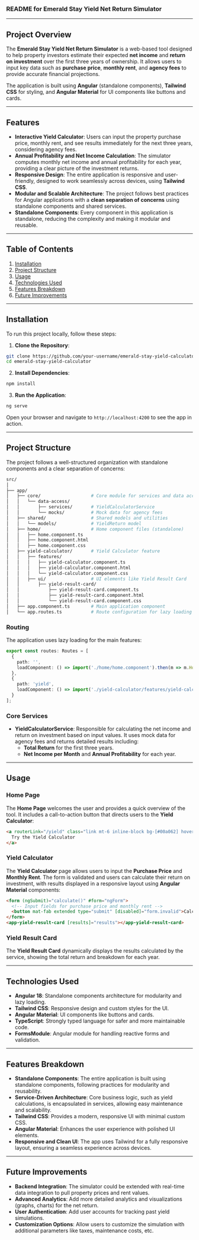 ### README for **Emerald Stay Yield Net Return Simulator**

---

## Project Overview

The **Emerald Stay Yield Net Return Simulator** is a web-based tool designed to help property investors estimate their expected **net income** and **return on investment** over the first three years of ownership. It allows users to input key data such as **purchase price**, **monthly rent**, and **agency fees** to provide accurate financial projections.

The application is built using **Angular** (standalone components), **Tailwind CSS** for styling, and **Angular Material** for UI components like buttons and cards.

---

## Features

- **Interactive Yield Calculator**: Users can input the property purchase price, monthly rent, and see results immediately for the next three years, considering agency fees.
- **Annual Profitability and Net Income Calculation**: The simulator computes monthly net income and annual profitability for each year, providing a clear picture of the investment returns.
- **Responsive Design**: The entire application is responsive and user-friendly, designed to work seamlessly across devices, using **Tailwind CSS**.
- **Modular and Scalable Architecture**: The project follows best practices for Angular applications with a **clean separation of concerns** using standalone components and shared services.
- **Standalone Components**: Every component in this application is standalone, reducing the complexity and making it modular and reusable.

---

## Table of Contents

1. [Installation](#installation)
2. [Project Structure](#project-structure)
3. [Usage](#usage)
4. [Technologies Used](#technologies-used)
5. [Features Breakdown](#features-breakdown)
6. [Future Improvements](#future-improvements)

---

## Installation

To run this project locally, follow these steps:

1. **Clone the Repository**:

```bash
git clone https://github.com/your-username/emerald-stay-yield-calculator.git
cd emerald-stay-yield-calculator
```

2. **Install Dependencies**:

```bash
npm install
```

3. **Run the Application**:

```bash
ng serve
```

Open your browser and navigate to `http://localhost:4200` to see the app in action.

---

## Project Structure

The project follows a well-structured organization with standalone components and a clear separation of concerns:

```bash
src/
│
├── app/
│   ├── core/                   # Core module for services and data access
│   │   └── data-access/
│   │       ├── services/       # YieldCalculatorService
│   │       └── mocks/          # Mock data for agency fees
│   ├── shared/                 # Shared models and utilities
│   │   └── models/             # YieldReturn model
│   ├── home/                   # Home component files (standalone)
│   │   ├── home.component.ts
│   │   ├── home.component.html
│   │   ├── home.component.css
│   ├── yield-calculator/       # Yield Calculator feature
│   │   ├── features/
│   │   │   ├── yield-calculator.component.ts
│   │   │   ├── yield-calculator.component.html
│   │   │   └── yield-calculator.component.css
│   │   ├── ui/                 # UI elements like Yield Result Card
│   │       ├── yield-result-card/
│   │           ├── yield-result-card.component.ts
│   │           ├── yield-result-card.component.html
│   │           └── yield-result-card.component.css
│   ├── app.component.ts        # Main application component
│   └── app.routes.ts           # Route configuration for lazy loading
```

### Routing

The application uses lazy loading for the main features:

```typescript
export const routes: Routes = [
  {
    path: '',
    loadComponent: () => import('./home/home.component').then(m => m.HomeComponent)
  },
  {
    path: 'yield',
    loadComponent: () => import('./yield-calculator/features/yield-calculator.component').then(m => m.YieldCalculatorComponent)
  }
];
```

### Core Services

- **YieldCalculatorService**: Responsible for calculating the net income and return on investment based on input values. It uses mock data for agency fees and returns detailed results including:
  - **Total Return** for the first three years.
  - **Net Income per Month** and **Annual Profitability** for each year.

---

## Usage

### Home Page

The **Home Page** welcomes the user and provides a quick overview of the tool. It includes a call-to-action button that directs users to the **Yield Calculator**:

```html
<a routerLink="/yield" class="link mt-6 inline-block bg-[#00a062] hover:bg-[#008060] px-6 py-3 rounded-lg transition-colors duration-300">
  Try the Yield Calculator
</a>
```

### Yield Calculator

The **Yield Calculator** page allows users to input the **Purchase Price** and **Monthly Rent**. The form is validated and users can calculate their return on investment, with results displayed in a responsive layout using **Angular Material** components:

```html
<form (ngSubmit)="calculate()" #form="ngForm">
  <!-- Input fields for purchase price and monthly rent -->
  <button mat-fab extended type="submit" [disabled]="form.invalid">Calculate</button>
</form>
<app-yield-result-card [results]="results"></app-yield-result-card>
```

### Yield Result Card

The **Yield Result Card** dynamically displays the results calculated by the service, showing the total return and breakdown for each year.

---

## Technologies Used

- **Angular 18**: Standalone components architecture for modularity and lazy loading.
- **Tailwind CSS**: Responsive design and custom styles for the UI.
- **Angular Material**: UI components like buttons and cards.
- **TypeScript**: Strongly typed language for safer and more maintainable code.
- **FormsModule**: Angular module for handling reactive forms and validation.

---

## Features Breakdown

- **Standalone Components**: The entire application is built using standalone components, following practices for modularity and reusability.
- **Service-Driven Architecture**: Core business logic, such as yield calculations, is encapsulated in services, allowing easy maintenance and scalability.
- **Tailwind CSS**: Provides a modern, responsive UI with minimal custom CSS.
- **Angular Material**: Enhances the user experience with polished UI elements.
- **Responsive and Clean UI**: The app uses Tailwind for a fully responsive layout, ensuring a seamless experience across devices.

---

## Future Improvements

- **Backend Integration**: The simulator could be extended with real-time data integration to pull property prices and rent values.
- **Advanced Analytics**: Add more detailed analytics and visualizations (graphs, charts) for the net return.
- **User Authentication**: Add user accounts for tracking past yield simulations.
- **Customization Options**: Allow users to customize the simulation with additional parameters like taxes, maintenance costs, etc.
